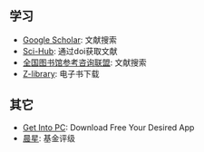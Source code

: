 ## 学习
- [Google Scholar](https://scholar.google.com/): 文献搜索
- [Sci-Hub](https://www.sci-hub.yt/): 通过doi获取文献
- [全国图书馆参考咨询联盟](http://www.ucdrs.superlib.net/): 文献搜索
- [Z-library](https://z-library.se/): 电子书下载

## 其它
- [Get Into PC](https://getintopc.com/): Download Free Your Desired App
- [晨星](https://www.morningstar.cn/#/): 基金评级



